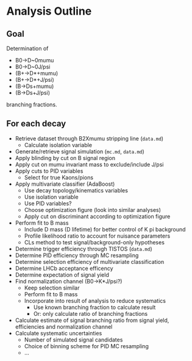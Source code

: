 
# Analysis Outline

## Goal

Determination of

- B0→D~0mumu
- B0→D~0J/psi
- (B+→D\*+mumu)
- (B+→D\*+J/psi)
- (B→Ds+mumu)
- (B→Ds+J/psi)

branching fractions.

## For each decay

- Retrieve dataset through B2Xmumu stripping line (`data.md`)
  - Calculate isolation variable
- Generate/retrieve signal simulation (`mc.md`, `data.md`)
- Apply blinding by cut on B signal region
- Apply cut on mumu invariant mass to exclude/include J/psi
- Apply cuts to PID variables
  - Select for true Kaons/pions
- Apply multivariate classifier (AdaBoost)
  - Use decay topology/kinematics variables
  - Use isolation variable
  - Use PID variables?
  - Choose optimization figure (look into similar analyses)
  - Apply cut on discriminant according to optimization figure
- Perform fit to B mass
  - Include D mass (D lifetime) for better control of K pi background
  - Profile likelihood ratio to account for nuisance parameters
  - CLs method to test signal/background-only hypotheses
- Determine trigger efficiency through TISTOS (`data.md`)
- Determine PID efficiency through MC resampling
- Determine selection efficiency of multivariate classification
- Determine LHCb acceptance efficency
- Determine expectation of signal yield 
- Find normalization channel (B0→K\*J/psi?)
  - Keep selection similar
  - Perform fit to B mass
  - Incorporate into result of analysis to reduce systematics
      - Use known branching fraction to calculate result
      - Or: only calculate ratio of branching fractions
- Calculate estimate of signal branching ratio from signal yield, efficiencies and normalization channel
- Calculate systematic uncertainties
  - Number of simulated signal candidates
  - Choice of binning scheme for PID MC resampling
  - …

